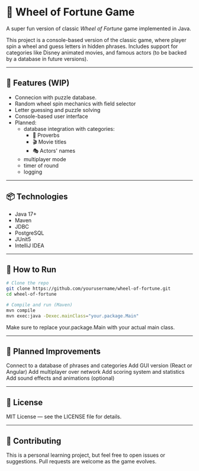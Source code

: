 # 🎡 Wheel of Fortune Game

A super fun version of classic *Wheel of Fortune* game implemented in Java.

This project is a console-based version of the classic game, where player spin a wheel and guess letters in hidden phrases. Includes support for categories like Disney animated movies, and famous actors (to be backed by a database in future versions).

---

## 🚀 Features (WIP)

- Connecion with puzzle database. 
- Random wheel spin mechanics with field selector
- Letter guessing and puzzle solving
- Console-based user interface
- Planned:
  - database integration with categories:
    - 📜 Proverbs
    - 🎬 Movie titles
    - 🎭 Actors' names
  - multiplayer mode
  - timer of round
  - logging

---

## 📦 Technologies

- Java 17+
- Maven
- JDBC
- PostgreSQL
- JUnit5
- IntelliJ IDEA

---

## 🧪 How to Run

```bash
# Clone the repo
git clone https://github.com/yourusername/wheel-of-fortune.git
cd wheel-of-fortune

# Compile and run (Maven)
mvn compile
mvn exec:java -Dexec.mainClass="your.package.Main"
```
Make sure to replace your.package.Main with your actual main class.

---

## 📌 Planned Improvements

 Connect to a database of phrases and categories
 Add GUI version (React or Angular)
 Add multiplayer over network
 Add scoring system and statistics
 Add sound effects and animations (optional)

---

## 📄 License

MIT License — see the LICENSE file for details.

---

## 🤝 Contributing
This is a personal learning project, but feel free to open issues or suggestions. Pull requests are welcome as the game evolves.
